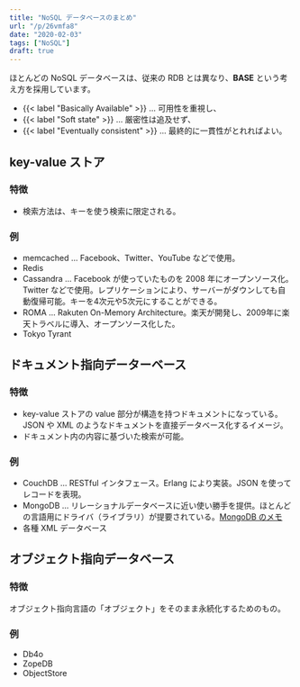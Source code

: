 ```yaml
---
title: "NoSQL データベースのまとめ"
url: "/p/26vmfa8"
date: "2020-02-03"
tags: ["NoSQL"]
draft: true
---
```


ほとんどの NoSQL データベースは、従来の RDB とは異なり、**BASE** という考え方を採用しています。

- {{< label "Basically Available" >}} ... 可用性を重視し、
- {{< label "Soft state" >}} ... 厳密性は追及せず、
- {{< label "Eventually consistent" >}} ... 最終的に一貫性がとれればよい。


key-value ストア
----

### 特徴
- 検索方法は、キーを使う検索に限定される。

### 例
- memcached ... Facebook、Twitter、YouTube などで使用。
- Redis
- Cassandra ... Facebook が使っていたものを 2008 年にオープンソース化。Twitter などで使用。レプリケーションにより、サーバーがダウンしても自動復帰可能。キーを4次元や5次元にすることができる。
- ROMA ... Rakuten On-Memory Architecture。楽天が開発し、2009年に楽天トラベルに導入、オープンソース化した。
- Tokyo Tyrant


ドキュメント指向データーベース
----

### 特徴
- key-value ストアの value 部分が構造を持つドキュメントになっている。JSON や XML のようなドキュメントを直接データベース化するイメージ。
- ドキュメント内の内容に基づいた検索が可能。

### 例
- CouchDB ... RESTful インタフェース。Erlang により実装。JSON を使ってレコードを表現。
- MongoDB ... リレーショナルデータベースに近い使い勝手を提供。ほとんどの言語用にドライバ（ライブラリ）が提要されている。[MongoDB のメモ](/p/qikq9o8)
- 各種 XML データベース


オブジェクト指向データベース
----
### 特徴
オブジェクト指向言語の「オブジェクト」をそのまま永続化するためのもの。

### 例
- Db4o
- ZopeDB
- ObjectStore

